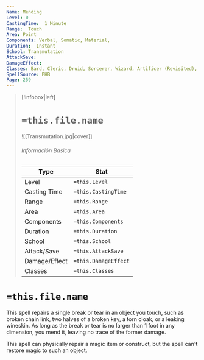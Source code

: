 ```yaml
---
Name: Mending
Level: 0
CastingTime:  1 Minute 
Range:  Touch
Area: Point
Components: Verbal, Somatic, Material, 
Duration:  Instant  
School: Transmutation
AttackSave: 
DamageEffect: 
Classes: Bard, Cleric, Druid, Sorcerer, Wizard, Artificer (Revisited), Artificer, 
SpellSource: PHB
Page: 259
---
```


>[!infobox|left]
># `=this.file.name`
>![[Transmutation.jpg|cover]]
> ###### Información Basica
> Type |  Stat |
> ---|---|
> Level | `=this.Level` |
> Casting Time | `=this.CastingTime` |
> Range | `=this.Range` |
> Area | `=this.Area` |
> Components | `=this.Components` |
> Duration | `=this.Duration` |
> School | `=this.School` |
> Attack/Save | `=this.AttackSave` |
> Damage/Effect | `=this.DamageEffect` |
> Classes | `=this.Classes` |

# `=this.file.name`
This spell repairs a single break or tear in an object you touch, such as broken chain link, two halves of a broken key, a torn cloak, or a leaking wineskin. As long as the break or tear is no larger than 1 foot in any dimension, you mend it, leaving no trace of the former damage.

This spell can physically repair a magic item or construct, but the spell can&#x27;t restore magic to such an object.



 


 


